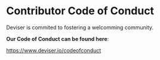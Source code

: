 # Contributor Code of Conduct

Deviser is commited to fostering a welcomming community.

**Our Code of Conduct can be found here**:

https://www.deviser.io/codeofconduct